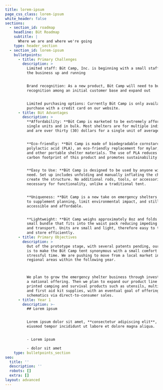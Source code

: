 ```yaml
---
title: lorem-ipsum
page_css_class: lorem-ipsum
white_header: false
sections:
  - section_id: roadmap
    headline: Büt Roadmap
    subtitle: |
      Where we are and where we're going
    type: header_section
  - section_id: lorem-ipsum
    bulletpoints:
      - title: Primary Challenges
        description: >
          Limited staff: Büt Camp, Inc. is beginning with a small staff to get
          the business up and running


          Brand recognition: As a new product, Büt Camp will need to build brand
          recognition among an initial customer base and expand out


          Limited purchasing options: Currently Büt Camp is only available for
          purchase with a credit card on our website.
      - title: Büt Advantages
        description: >
          **Affordability: **Büt Camp is marketed to be extremely affordable for
          single units and in bulk. Most shelters are for multiple individuals
          and are over thirty (30) dollars for a single unit of average quality.


          **Eco-friendly: **Büt Camp is made of biodegradable cornstarch-based
          polylactic acid (PLA), an eco-friendly replacement for mylar, nylon,
          and other portable shelter materials. The use of PLA reduces the
          carbon footprint of this product and promotes sustainability.


          **Easy to Use: **Büt Camp is designed to be used by anyone with a
          need. Set up includes unfolding and manually inflating the channels to
          create the structure. No additional rods, tools, or accessories are
          necessary for functionality, unlike a traditional tent.


          **Uniqueness: **Büt Camp is a new take on emergency shelters designed
          to supplement planning, limit environmental impact, and still be
          accessible and affordable.


          **Lightweight: **Büt Camp weighs approximately 8oz and folds into a
          small bundle that fits into the waist pack reducing impeding movement
          and transport. Units are small and light, therefore easy to transport
          and store efficiently.
      - title: Primary Objectives
        description: >
          Out of the prototype stage, with several patents pending, our end goal
          is to make the Büt Camp tent synonymous with a small comfort during a
          stressful time. We are pushing to move from a local market into larger
          regional areas within the following year.



          We plan to grow the emergency shelter business through investment into
          a national offering. Then we plan to expand our product line into 3D
          printed camping and survival products such as utensils, multi-tools,
          and first aid kit supplies, with an eventual goal of offering 3D
          schematics via direct-to-consumer sales.
      - title: Year 1
        description: >-
          ## Lorem ipsum


          Lorem ipsum dolor sit amet, **consectetur adipiscing elit**, sed do
          eiusmod tempor incididunt ut labore et dolore magna aliqua.


          - Lorem ipsum

          - dolor sit amet
    type: bulletpoints_section
seo:
  title: ''
  description: ''
  robots: []
  extra: []
layout: advanced
---
```

